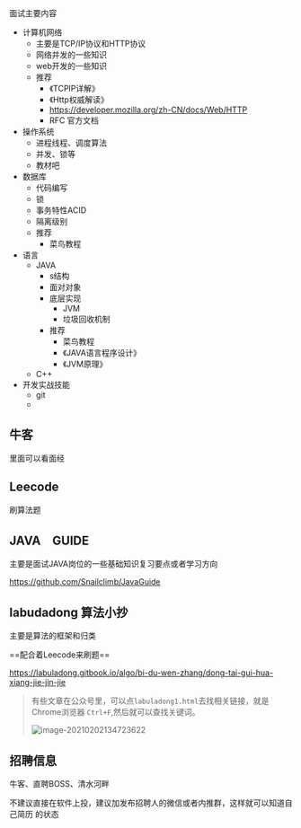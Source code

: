 面试主要内容

- 计算机网络
  - 主要是TCP/IP协议和HTTP协议
  - 网络并发的一些知识
  - web开发的一些知识
  - 推荐
    - 《TCPIP详解》
    - 《Http权威解读》
    - https://developer.mozilla.org/zh-CN/docs/Web/HTTP   
    - RFC 官方文档
- 操作系统
  - 进程线程、调度算法
  - 并发、锁等
  - 教材吧
- 数据库
  - 代码编写
  - 锁
  - 事务特性ACID
  - 隔离级别
  - 推荐
    - 菜鸟教程
- 语言
  - JAVA
    - s结构
    - 面对对象
    - 底层实现
      - JVM
      - 垃圾回收机制
    - 推荐
      - 菜鸟教程
      - 《JAVA语言程序设计》
      - 《JVM原理》
  - C++
- 开发实战技能
  - git
  - 

## 牛客

里面可以看面经

## Leecode

刷算法题

## JAVA　GUIDE 

主要是面试JAVA岗位的一些基础知识复习要点或者学习方向

https://github.com/Snailclimb/JavaGuide

## labudadong 算法小抄

主要是算法的框架和归类

==配合着Leecode来刷题==

https://labuladong.gitbook.io/algo/bi-du-wen-zhang/dong-tai-gui-hua-xiang-jie-jin-jie

> 有些文章在公众号里，可以点`labuladong1.html`去找相关链接，就是Chrome浏览器 `Ctrl+F`,然后就可以查找关键词。
>
> ![image-20210202134723622](https://picgo-w.oss-cn-chengdu.aliyuncs.com/img/image-20210202134723622.png)





## 招聘信息

牛客、直聘BOSS、清水河畔

不建议直接在软件上投，建议加发布招聘人的微信或者内推群，这样就可以知道自己简历 的状态